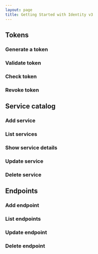 ```yaml
---
layout: page
title: Getting Started with Identity v3
---
```


## Tokens

### Generate a token

### Validate token

### Check token

### Revoke token


## Service catalog

### Add service

### List services

### Show service details

### Update service

### Delete service


## Endpoints

### Add endpoint

### List endpoints

### Update endpoint

### Delete endpoint
